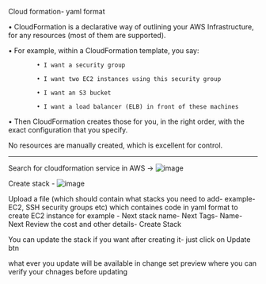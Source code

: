 Cloud formation- yaml format

• CloudFormation is a declarative way of outlining your AWS Infrastructure, for any resources (most of them are supported).

• For example, within a CloudFormation template, you say:

            • I want a security group
  
            • I want two EC2 instances using this security group
            
            • I want an S3 bucket
            
            • I want a load balancer (ELB) in front of these machines

• Then CloudFormation creates those for you, in the right order, with the exact configuration that you specify.

No resources are manually created, which is excellent for control.
_________________________________________________________________________________________________________________________________________________________________________
Search for cloudformation service in AWS ->
![image](https://user-images.githubusercontent.com/107784718/212883333-2ed7d72c-f982-43c6-a4c4-ca2362c9324c.png)

Create stack -
![image](https://user-images.githubusercontent.com/107784718/212883842-ead53f34-8a3f-4fb6-a480-9652bc7cba6c.png)

Upload a file (which should contain what stacks you need to add- example- EC2, SSH security groups etc) which containes code in yaml format to create EC2 instance for example - Next
stack name- Next
Tags- Name- Next
Review the cost and other details- Create Stack

You can update the stack if you want after creating it- just click on Update btn

what ever you update will be available in change set preview where you can verify your chnages before updating
